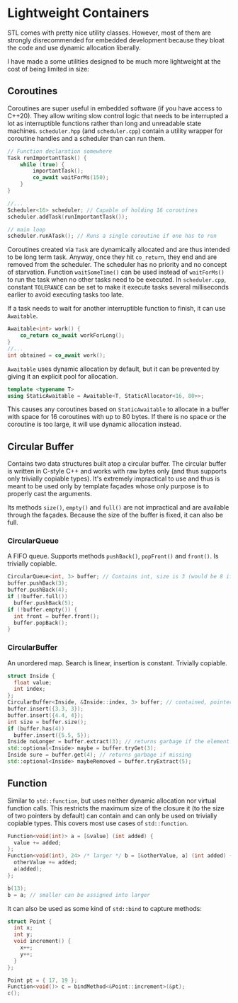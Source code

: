 # Lightweight Containers
STL comes with pretty nice utility classes. However, most of them are strongly disrecommended for embedded development because they bloat the code and use dynamic allocation liberally.

I have made a some utilities designed to be much more lightweight at the cost of being limited in size:

## Coroutines
Coroutines are super useful in embedded software (if you have access to C++20). They allow writing slow control logic that needs to be interrupted a lot as interruptible functions rather than long and unreadable state machines. `scheduler.hpp` (and `scheduler.cpp`) contain a utility wrapper for coroutine handles and a scheduler than can run them.

```C++
// Function declaration somewhere
Task runImportantTask() {
	while (true) {
		importantTask();
		co_await waitForMs(150);
	}
}

//...
Scheduler<16> scheduler; // Capable of holding 16 coroutines
scheduler.addTask(runImportantTask());

// main loop
scheduler.runATask(); // Runs a single coroutine if one has to run
```

Coroutines created via `Task` are dynamically allocated and are thus intended to be long term task. Anyway, once they hit `co_return`, they end and are removed from the scheduler. The scheduler has no priority and no concept of starvation. Function `waitSomeTime()` can be used instead of `waitForMs()` to run the task when no other tasks need to be executed. In `scheduler.cpp`, constant `TOLERANCE` can be set to make it execute tasks several milliseconds earlier to avoid executing tasks too late.

If a task needs to wait for another interruptible function to finish, it can use `Awaitable`.

```C++
Awaitable<int> work() {
	co_return co_await workForLong();
}
//...
int obtained = co_await work();
```

`Awaitable` uses dynamic allocation by default, but it can be prevented by giving it an explicit pool for allocation.
```C++
template <typename T>
using StaticAwaitable = Awaitable<T, StaticAllocator<16, 80>>;
```
This causes any coroutines based on `StaticAwaitable` to allocate in a buffer with space for 16 coroutines with up to 80 bytes. If there is no space or the coroutine is too large, it will use dynamic allocation instead.

## Circular Buffer
Contains two data structures built atop a circular buffer. The circular buffer is written in C-style C++ and works with raw bytes only (and thus supports only trivially copiable types). It's extremely impractical to use and thus is meant to be used only by template façades whose only purpose is to properly cast the arguments.

Its methods `size()`, `empty()` and `full()` are not impractical and are available through the façades. Because the size of the buffer is fixed, it can also be full.

### CircularQueue
A FIFO queue. Supports methods `pushBack()`, `popFront()` and `front()`. Is trivially copiable.

```C++
CircularQueue<int, 3> buffer; // Contains int, size is 3 (would be 8 if omitted)
buffer.pushBack(3);
buffer.pushBack(4);
if (!buffer.full())
  buffer.pushBack(5);
if (!buffer.empty()) {
  int front = buffer.front();
  buffer.popBack();
}
```

### CircularBuffer
An unordered map. Search is linear, insertion is constant. Trivially copiable.

```C++
struct Inside {
  float value;
  int index;
};
CircularBuffer<Inside, &Inside::index, 3> buffer; // contained, pointer to index member, size
buffer.insert({3.3, 3});
buffer.insert({4.4, 4});
int size = buffer.size();
if (buffer.has(4))
  buffer.insert({5.5, 5});
Inside noLonger = buffer.extract(3); // returns garbage if the element is missing
std::optional<Inside> maybe = buffer.tryGet(3);
Inside sure = buffer.get(4); // returns garbage if missing
std::optional<Inside> maybeRemoved = buffer.tryExtract(5);
```

## Function
Similar to `std::function`, but uses neither dynamic allocation nor virtual function calls. This restricts the maximum size of the closure it (to the size of two pointers by default) can contain and can only be used on trivially copiable types. This covers most use cases of `std::function`.

```C++
Function<void(int)> a = [&value] (int added) {
  value += added;
};
Function<void(int), 24> /* larger */ b = [&otherValue, a] (int added) {
  otherValue += added;
  a(added);
};

b(13);
b = a; // smaller can be assigned into larger
```

It can also be used as some kind of `std::bind` to capture methods:
```C++
struct Point {
  int x;
  int y;
  void increment() {
    x++;
    y++;
  }
};

Point pt = { 17, 19 };
Function<void()> c = bindMethod<&Point::increment>(&pt);
c();
```
